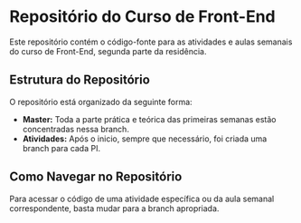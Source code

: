 # Repositório do Curso de Front-End
Este repositório contém o código-fonte para as atividades e aulas semanais do curso de Front-End, segunda parte da residência.

## Estrutura do Repositório
O repositório está organizado da seguinte forma:

- **Master:** Toda a parte prática e teórica das primeiras semanas estão concentradas nessa branch.
- **Atividades:** Após o inicio, sempre que necessário, foi criada uma branch para cada PI.

## Como Navegar no Repositório
Para acessar o código de uma atividade específica ou da aula semanal correspondente, basta mudar para a branch apropriada. 


